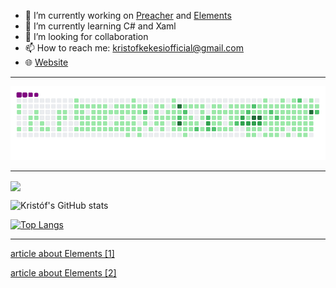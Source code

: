 - 🔭 I’m currently working on [Preacher][preacher] and [Elements][elements]
- 🌱 I’m currently learning C# and Xaml
- 👯 I’m looking for collaboration
- 📫 How to reach me: kristofkekesiofficial@gmail.com
- 🌐 [Website][website]

---

![snake gif](https://github.com/KristofKekesi/KristofKekesi/blob/output/github-contribution-grid-snake.gif)

---
<p><img align="center" src="https://github-readme-streak-stats.herokuapp.com/?user=KristofKekesi&"/></p>

![Kristóf's GitHub stats](https://github-readme-stats.vercel.app/api?username=KristofKekesi&show_icons=true&title_color=eb8c10&icon_color=eb8c10)


[![Top Langs](https://github-readme-stats.vercel.app/api/top-langs/?username=KristofKekesi&title_color=eb8c10)](https://github.com/anuraghazra/github-readme-stats&card_width=100px)

[website]: https://www.kekesi.dev
[elements]: https://github.com/KristofKekesi/Elements/blob/master/README.md
[nasamira]: https://github.com/KristofKekesi/NASA-Mira/blob/master/README.md
[preacher]: https://github.com/KristofKekesi/Preacher/blob/master/README.md

---

[article about Elements [1]](https://flutterfix.com/a-flutter-app-to-track-the-chemistry-chemical-elements/)

[article about Elements [2]](https://morioh.com/p/20193610819c)
